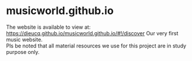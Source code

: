 # musicworld.github.io
The website is available to view at: https://dieucq.github.io/musicworld.github.io/#!/discover
Our very first music website.
<br>
Pls be noted that all material resources we use for this project are in study purpose only.
